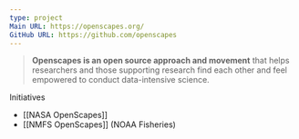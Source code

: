 ```yaml
---
type: project
Main URL: https://openscapes.org/
GitHub URL: https://github.com/openscapes
---
```

> **Openscapes is an open source approach and movement** that helps researchers and those supporting research find each other and feel empowered to conduct data-intensive science.

Initiatives
- [[NASA OpenScapes]]
- [[NMFS OpenScapes]] (NOAA Fisheries)